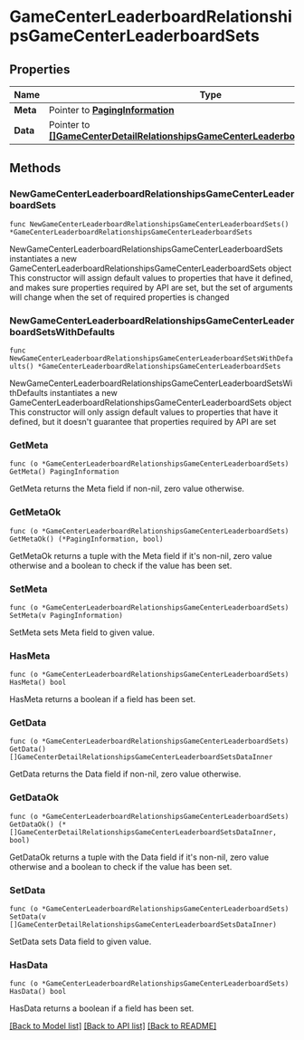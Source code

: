 # GameCenterLeaderboardRelationshipsGameCenterLeaderboardSets

## Properties

Name | Type | Description | Notes
------------ | ------------- | ------------- | -------------
**Meta** | Pointer to [**PagingInformation**](PagingInformation.md) |  | [optional] 
**Data** | Pointer to [**[]GameCenterDetailRelationshipsGameCenterLeaderboardSetsDataInner**](GameCenterDetailRelationshipsGameCenterLeaderboardSetsDataInner.md) |  | [optional] 

## Methods

### NewGameCenterLeaderboardRelationshipsGameCenterLeaderboardSets

`func NewGameCenterLeaderboardRelationshipsGameCenterLeaderboardSets() *GameCenterLeaderboardRelationshipsGameCenterLeaderboardSets`

NewGameCenterLeaderboardRelationshipsGameCenterLeaderboardSets instantiates a new GameCenterLeaderboardRelationshipsGameCenterLeaderboardSets object
This constructor will assign default values to properties that have it defined,
and makes sure properties required by API are set, but the set of arguments
will change when the set of required properties is changed

### NewGameCenterLeaderboardRelationshipsGameCenterLeaderboardSetsWithDefaults

`func NewGameCenterLeaderboardRelationshipsGameCenterLeaderboardSetsWithDefaults() *GameCenterLeaderboardRelationshipsGameCenterLeaderboardSets`

NewGameCenterLeaderboardRelationshipsGameCenterLeaderboardSetsWithDefaults instantiates a new GameCenterLeaderboardRelationshipsGameCenterLeaderboardSets object
This constructor will only assign default values to properties that have it defined,
but it doesn't guarantee that properties required by API are set

### GetMeta

`func (o *GameCenterLeaderboardRelationshipsGameCenterLeaderboardSets) GetMeta() PagingInformation`

GetMeta returns the Meta field if non-nil, zero value otherwise.

### GetMetaOk

`func (o *GameCenterLeaderboardRelationshipsGameCenterLeaderboardSets) GetMetaOk() (*PagingInformation, bool)`

GetMetaOk returns a tuple with the Meta field if it's non-nil, zero value otherwise
and a boolean to check if the value has been set.

### SetMeta

`func (o *GameCenterLeaderboardRelationshipsGameCenterLeaderboardSets) SetMeta(v PagingInformation)`

SetMeta sets Meta field to given value.

### HasMeta

`func (o *GameCenterLeaderboardRelationshipsGameCenterLeaderboardSets) HasMeta() bool`

HasMeta returns a boolean if a field has been set.

### GetData

`func (o *GameCenterLeaderboardRelationshipsGameCenterLeaderboardSets) GetData() []GameCenterDetailRelationshipsGameCenterLeaderboardSetsDataInner`

GetData returns the Data field if non-nil, zero value otherwise.

### GetDataOk

`func (o *GameCenterLeaderboardRelationshipsGameCenterLeaderboardSets) GetDataOk() (*[]GameCenterDetailRelationshipsGameCenterLeaderboardSetsDataInner, bool)`

GetDataOk returns a tuple with the Data field if it's non-nil, zero value otherwise
and a boolean to check if the value has been set.

### SetData

`func (o *GameCenterLeaderboardRelationshipsGameCenterLeaderboardSets) SetData(v []GameCenterDetailRelationshipsGameCenterLeaderboardSetsDataInner)`

SetData sets Data field to given value.

### HasData

`func (o *GameCenterLeaderboardRelationshipsGameCenterLeaderboardSets) HasData() bool`

HasData returns a boolean if a field has been set.


[[Back to Model list]](../README.md#documentation-for-models) [[Back to API list]](../README.md#documentation-for-api-endpoints) [[Back to README]](../README.md)


